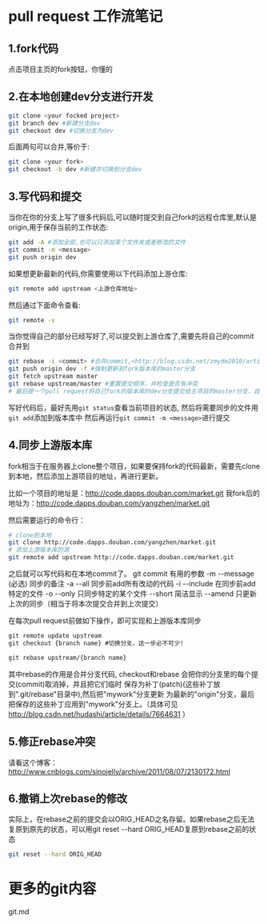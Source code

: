 # pull request 工作流笔记

## 1.fork代码

点击项目主页的fork按钮，你懂的

## 2.在本地创建dev分支进行开发

```sh
git clone <your focked project>
git branch dev #新建分支dev
git checkout dev #切换分支为dev
```

后面两句可以合并,等价于:
```sh
git clone <your fork>
git checkout -b dev #新建并切换到分支dev
```

## 3.写代码和提交

当你在你的分支上写了很多代码后,可以随时提交到自己fork的远程仓库里,默认是origin,用于保存当前的工作状态:
```sh
git add -A #添加全部,也可以只添加某个文件夹或者修改的文件
git commit -m <message>
git push origin dev
```

如果想更新最新的代码,你需要使用以下代码添加上游仓库:
```sh
git remote add upstream <上游仓库地址>
```

然后通过下面命令查看:
```sh
git remote -v
```

当你觉得自己的部分已经写好了,可以提交到上游仓库了,需要先将自己的commit合并到
```sh
git rebase -i <commit> #合并commit,<http://blog.csdn.net/zmyde2010/article/details/8603810>
git push origin dev -f #强制更新到fork版本库的master分支
git fetch upstream master
git rebase upstream/master #重置提交顺序，并检查是否有冲突
# 最后提一个pull request将自己fork的版本库的dev分支提交给主项目的master分支，自己的master分支只有在别人给你贡献代码时才有用,别人fork了你fork的项目，然后往你的master分支提pull request，然后再将你的dev分支和别人的分支合并到你fork的版本库的master分支
```

写好代码后，最好先用`git status`查看当前项目的状态,
然后将需要同步的文件用`git add`添加到版本库中
然后再运行`git commit -m <message>`进行提交

## 4.同步上游版本库

fork相当于在服务器上clone整个项目，如果要保持fork的代码最新，需要先clone到本地，然后添加上游项目的地址，再进行更新。

比如一个项目的地址是：http://code.dapps.douban.com/market.git
我fork后的地址为：http://code.dapps.douban.com/yangzhen/market.git

然后需要运行的命令行：
```sh
# clone到本地
git clone http://code.dapps.douban.com/yangzhen/market.git  
# 添加上游版本库的源
git remote add upstream http://code.dapps.douban.com/market.git
```

之后就可以写代码和在本地commit了。
git commit 有用的参数
-m --message (必选) 同步的备注
-a --all 同步前add所有改动的代码
-i --include 在同步前add特定的文件
-o --only 只同步特定的某个文件
--short 简洁显示
--amend 只更新上次的同步（相当于将本次提交合并到上次提交）

在每次pull request前做如下操作，即可实现和上游版本库同步

```bat
git remote update upstream
git checkout {branch name} #切换分支，这一步必不可少!

git rebase upstream/{branch name}
```
其中rebase的作用是合并分支代码,
checkout和rebase 会把你的分支里的每个提交(commit)取消掉，并且把它们临时 保存为补丁(patch)(这些补丁放到".git/rebase"目录中),然后把"mywork"分支更新 为最新的"origin"分支，最后把保存的这些补丁应用到"mywork"分支上。（具体可见 http://blog.csdn.net/hudashi/article/details/7664631 ）


## 5.修正rebase冲突

请看这个博客：http://www.cnblogs.com/sinojelly/archive/2011/08/07/2130172.html


## 6.撤销上次rebase的修改
实际上，在rebase之前的提交会以ORIG_HEAD之名存留。如果rebase之后无法复原到原先的状态，可以用git reset --hard ORIG_HEAD复原到rebase之前的状态
```sh
git reset --hard ORIG_HEAD
```

# 更多的git内容
git.md
